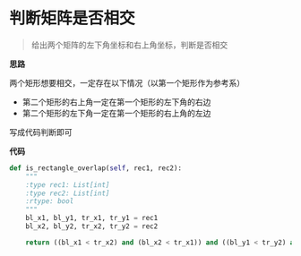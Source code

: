 # 判断矩阵是否相交

>给出两个矩阵的左下角坐标和右上角坐标，判断是否相交

**思路**

两个矩形想要相交，一定存在以下情况（以第一个矩形作为参考系）
- 第二个矩形的右上角一定在第一个矩形的左下角的右边
- 第二个矩形的左下角一定在第一个矩形的右上角的左边

写成代码判断即可

**代码**

```python
def is_rectangle_overlap(self, rec1, rec2):
    """
    :type rec1: List[int]
    :type rec2: List[int]
    :rtype: bool
    """
    bl_x1, bl_y1, tr_x1, tr_y1 = rec1
    bl_x2, bl_y2, tr_x2, tr_y2 = rec2

    return ((bl_x1 < tr_x2) and (bl_x2 < tr_x1)) and ((bl_y1 < tr_y2) and (bl_y2 < tr_y1))
```

